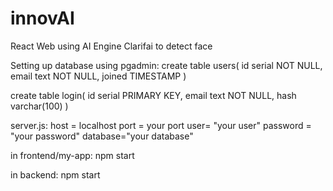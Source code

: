 # innovAI
 React Web using AI Engine Clarifai to detect face
 
 Setting up database using pgadmin:
  create table users(
  id serial NOT NULL,
  email text NOT NULL,
  joined TIMESTAMP
  )
  
  create table login(
   id serial PRIMARY KEY,
   email text NOT NULL,
   hash varchar(100)
  )
 
 server.js:
 host = localhost
 port = your port
 user= "your user"
 password = "your password"
 database="your database"
 
in frontend/my-app:
 npm start
 
in backend:
 npm start
 

